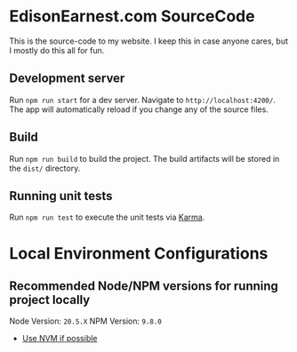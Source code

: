 # EdisonEarnest.com SourceCode
This is the source-code to my website. I keep this in case anyone cares, but I mostly do this all for fun.

## Development server
Run `npm run start` for a dev server. Navigate to `http://localhost:4200/`. The app will automatically reload if you change any of the source files.

## Build
Run `npm run build` to build the project. The build artifacts will be stored in the `dist/` directory.

## Running unit tests
Run `npm run test` to execute the unit tests via [Karma](https://karma-runner.github.io).

# Local Environment Configurations 

## Recommended Node/NPM versions for running project locally
Node Version: `20.5.X`
NPM Version: `9.8.0`

* [Use NVM if possible](https://github.com/coreybutler/nvm-windows/releases)